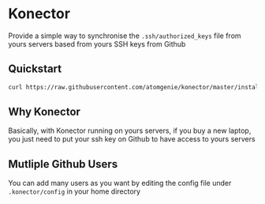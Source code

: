 # Konector

Provide a simple way to synchronise the `.ssh/authorized_keys` file from yours servers based from yours SSH keys from Github
## Quickstart

```sh
curl https://raw.githubusercontent.com/atomgenie/konector/master/install.sh | GITHUB_USER=<Your Github Username> sh -
```

## Why Konector

Basically, with Konector running on yours servers, if you buy a new laptop, you just need to put your ssh key on Github to have access to yours servers

## Mutliple Github Users

You can add many users as you want by editing the config file under `.konector/config` in your home directory
